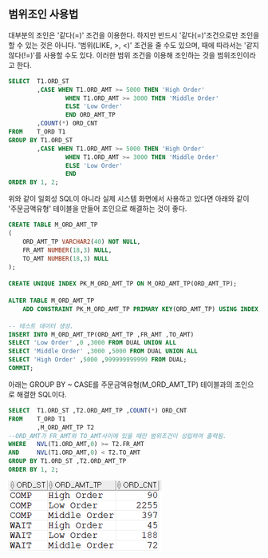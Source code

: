 ## 범위조인 사용법
대부분의 조인은 '같다(=)' 조건을 이용한다. 하지만 반드시 '같다(=)'조건으로만 조인을 할 수 있는 것은 아니다. '범위(LIKE, >, <)' 조건을  줄 수도 있으며, 때에 따라서는 '같지않다(!=)'를 사용할 수도 있다.
이러한 범위 조건을 이용해 조인하는 것을 범위조인이라고 한다. 
```sql
SELECT  T1.ORD_ST
        ,CASE WHEN T1.ORD_AMT >= 5000 THEN 'High Order'
                WHEN T1.ORD_AMT >= 3000 THEN 'Middle Order'
                ELSE 'Low Order'
                END ORD_AMT_TP
        ,COUNT(*) ORD_CNT
FROM    T_ORD T1
GROUP BY T1.ORD_ST
        ,CASE WHEN T1.ORD_AMT >= 5000 THEN 'High Order'
                WHEN T1.ORD_AMT >= 3000 THEN 'Middle Order'
                ELSE 'Low Order'
                END
ORDER BY 1, 2;
```
위와 같이 일회성 SQL이 아니라 실제 시스템 화면에서 사용하고 있다면 아래와 같이 '주문금액유형' 테이블을 만들어 조인으로 해결하는 것이 좋다.

```sql
CREATE TABLE M_ORD_AMT_TP
(
    ORD_AMT_TP VARCHAR2(40) NOT NULL,
    FR_AMT NUMBER(18,3) NULL,
    TO_AMT NUMBER(18,3) NULL
);

CREATE UNIQUE INDEX PK_M_ORD_AMT_TP ON M_ORD_AMT_TP(ORD_AMT_TP);

ALTER TABLE M_ORD_AMT_TP
    ADD CONSTRAINT PK_M_ORD_AMT_TP PRIMARY KEY(ORD_AMT_TP) USING INDEX;
    
-- 테스트 데이터 생성.
INSERT INTO M_ORD_AMT_TP(ORD_AMT_TP ,FR_AMT ,TO_AMT)
SELECT 'Low Order' ,0 ,3000 FROM DUAL UNION ALL
SELECT 'Middle Order' ,3000 ,5000 FROM DUAL UNION ALL
SELECT 'High Order' ,5000 ,999999999999 FROM DUAL;
COMMIT;
```

아래는 GROUP BY ~ CASE를 주문금액유형(M_ORD_AMT_TP) 테이블과의 조인으로 해결한 SQL이다.

```sql
SELECT  T1.ORD_ST ,T2.ORD_AMT_TP ,COUNT(*) ORD_CNT
FROM    T_ORD T1
        ,M_ORD_AMT_TP T2
--ORD_AMT가 FR_AMT와 TO_AMT사이에 있을 때만 범위조건이 성립하여 출력됨.
WHERE   NVL(T1.ORD_AMT,0) >= T2.FR_AMT
AND     NVL(T1.ORD_AMT,0) < T2.TO_AMT
GROUP BY T1.ORD_ST ,T2.ORD_AMT_TP
ORDER BY 1, 2;
```
<img src="/picture/그림43.png" />


